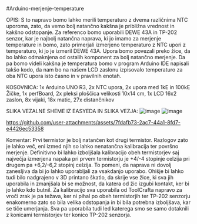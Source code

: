 #Arduino-merjenje-temperature

OPIS: S to napravo bomo lahko merili temperaturo z dvema različnima NTC uporoma, zato, da vemo bolj natančno kakšna je približna vrednost in kakšno odstopanje. Za referenco bomo uporabili DEWE 43A in TP-202 senzor, kar je najbolj natančna naprava, ki jo imamo za merjenje temperature in bomo, zato primerjali izmerjeno temperaturo z NTC upori z temperaturo, ki jo je izmeril DEWE 43A. Upora bomo povezali preko žice, da bo lahko odmaknjena od ostalih komponent za bolj natančno merjenje. Da pa bomo videli kakšna je temperatura bomo v program Arduino IDE napisali takšo kodo, da nam bo na našem LCD zaslonu izpisovalo temperaturo za oba NTC upora isto časno in v pravilnih enotah.

KOSOVNICA:
1x Arduino UNO R3,
2x NTC upora,
2x upora med 1kE in 100kE
Žičke,
1x perfBoard,
2x pleksi ploščica velikosti 10x14 cm,
1x LCD 16x2 zaslon,
8x vijaki,
18x matic,
27x distančnikov

SLIKA VEZALNE SHEME IZ EASYEDA IN SLIKA VEZJA:
![image](https://github.com/user-attachments/assets/726aa355-66f8-4086-b216-40c8238b7304)
![image](https://github.com/user-attachments/assets/e833f1a1-2881-43de-90af-26cccf32a283)


https://github.com/user-attachments/assets/7fdafb73-2ac7-44a1-8fd7-e4426ec53358


Komentar: Prvi termistor je bolj natančen kot drugi termistor. Razlogov zato je lahko več, eni izmed njih so lahko nenatančna kalibracija ter površno merjenje. Definitivno bi lahko izboljšala kalibracijo obeh termistorjev saj največja izmerjena napaka pri prvem termistorju je +4/-4 stopinje celzija pri drugem pa +6,2/-6,2 stopinj celzija. To pomeni, da naprava ni dovolj zanesljiva da bi jo lahko uporabljali za vsakdanjo uporabo. Ohišje bi lahko tudi bilo nadgrajeno v 3D printano škatlo, da skrije vse žice, ki sva jih uporabila in zmanjšala bi se možnost, da katera od žic izgubi kontakt, ker bi jo lahko kdo butnil. Za kalibracijo sva uporabila od ToolCrafta napravo za vroči zrak je pa težava, ker ni pihal po obeh termistorjih ter TP-202 senzorju enakomerno zato so bila velika odstopanja in bi bila potrebna izboljšava, kar se tiče umerjanja. Sva pa uporabila tudi led katerega smo se samo dotaknili z konicami termistorjev ter konico TP-202 senzorja.
